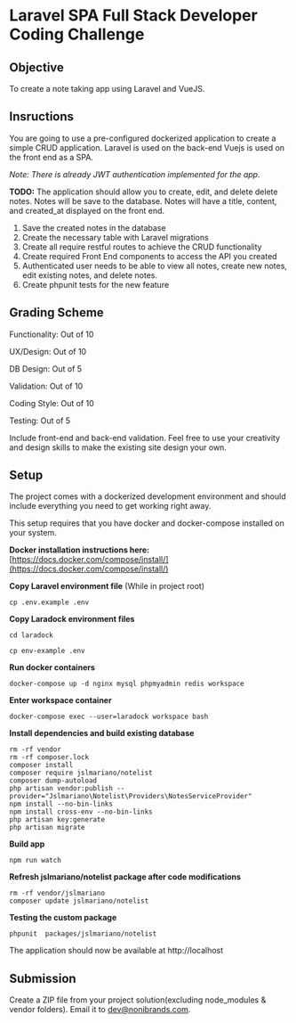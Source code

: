 # Laravel SPA Full Stack Developer Coding Challenge

## Objective

To create a note taking app using Laravel and VueJS.

## Insructions

You are going to use a pre-configured dockerized application to create a simple CRUD application. Laravel is used on the back-end Vuejs is used on the front end as a SPA.

_Note: There is already JWT authentication implemented for the app._

**TODO:** The application should allow you to create, edit, and delete delete notes. Notes will be save to the database. Notes will have a title, content, and created_at displayed on the front end.

1.  Save the created notes in the database
2.  Create the necessary table with Laravel migrations
3.  Create all require restful routes to achieve the CRUD functionality
4.  Create required Front End components to access the API you created
5.  Authenticated user needs to be able to view all notes, create new notes, edit existing notes, and delete notes.
6.  Create phpunit tests for the new feature

## Grading Scheme

Functionality: Out of 10

UX/Design: Out of 10

DB Design: Out of 5

Validation: Out of 10

Coding Style: Out of 10

Testing: Out of 5


Include front-end and back-end validation.
Feel free to use your creativity and design skills to make the existing site design your own.

## Setup

The project comes with a dockerized development environment and should include everything you need to get working right away.

This setup requires that you have docker and docker-compose installed on your system.

**Docker installation instructions here:**
[https://docs.docker.com/compose/install/](https://docs.docker.com/compose/install/)

**Copy Laravel environment file**
(While in project root)

```
cp .env.example .env
```

**Copy Laradock environment files**

```
cd laradock

cp env-example .env
```

**Run docker containers**

```
docker-compose up -d nginx mysql phpmyadmin redis workspace
```

**Enter workspace container**

```
docker-compose exec --user=laradock workspace bash
```

**Install dependencies and build existing database**

```
rm -rf vendor
rm -rf composer.lock
composer install
composer require jslmariano/notelist
composer dump-autoload
php artisan vendor:publish --provider="Jslmariano\Notelist\Providers\NotesServiceProvider"
npm install --no-bin-links
npm install cross-env --no-bin-links
php artisan key:generate
php artisan migrate
```

**Build app**

```
npm run watch
```

**Refresh jslmariano/notelist package after code modifications**

```
rm -rf vendor/jslmariano
composer update jslmariano/notelist
```

**Testing the custom package**

```
phpunit  packages/jslmariano/notelist
```


The application should now be available at http://localhost

## Submission

Create a ZIP file from your project solution(excluding node_modules & vendor folders). Email it to [dev@nonibrands.com](dev@nonibrands.com).
